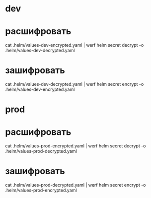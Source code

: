 # dev
# расшифровать
cat .helm/values-dev-encrypted.yaml | werf helm secret decrypt -o .helm/values-dev-decrypted.yaml

# зашифровать
cat .helm/values-dev-decrypted.yaml | werf helm secret encrypt -o .helm/values-dev-encrypted.yaml




# prod
# расшифровать
cat .helm/values-prod-encrypted.yaml | werf helm secret decrypt -o .helm/values-prod-decrypted.yaml

# зашифровать
cat .helm/values-prod-decrypted.yaml | werf helm secret encrypt -o .helm/values-prod-encrypted.yaml

